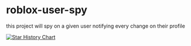 # roblox-user-spy
this project will spy on a given user notifying every change on their profile


[![Star History Chart](https://api.star-history.com/svg?repos=roblox-user-spy/roblox-user-spy&type=Date)](https://star-history.com/#roblox-user-spy/roblox-user-spy&Date)
